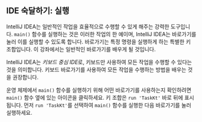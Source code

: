 ## IDE 숙달하기: 실행

IntelliJ IDEA는 일반적인 작업을 효율적으로 수행할 수 있게 해주는 강력한 도구입니다. `main()` 함수를 실행하는 것은 이러한 작업의 한 예이며, IntelliJ IDEA는 바로가기를 눌러 이를 실행할 수 있도록 합니다. 바로가기는 특정 명령을 실행하게 하는 특별한 키 조합입니다. 이 강좌에서는 일반적인 바로가기를 배우게 될 것입니다.

IntelliJ IDEA는 *키보드 중심 IDE*로, 키보드만 사용하여 모든 작업을 수행할 수 있다는 것을 의미합니다. 키보드 바로가기를 사용하여 모든 작업을 수행하는 방법을 배우는 것을 권장합니다.

운영 체제에서 `main()` 함수를 실행하기 위해 어떤 바로가기를 사용하는지 확인하려면 `main()` 함수 옆에 있는 아이콘을 클릭하세요. 키 조합은 `run 'TaskKt'` 바로 뒤에 표시됩니다. 먼저 `run 'TaskKt'`를 선택하여 `main()` 함수를 실행한 다음 바로가기를 눌러 실행하세요.